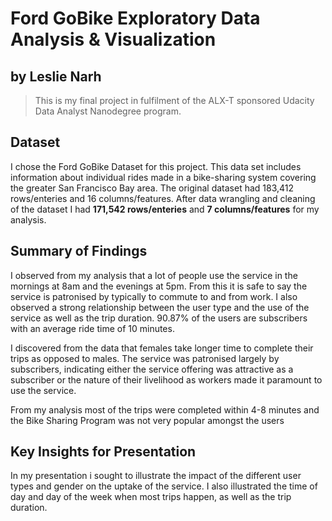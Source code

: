 # Ford GoBike Exploratory Data Analysis & Visualization
## by Leslie Narh

> This is my final project in fulfilment of the ALX-T sponsored Udacity Data Analyst Nanodegree program. 

## Dataset

I chose the Ford GoBike Dataset for this project. This data set includes information about individual rides made in a bike-sharing system covering the greater San Francisco Bay area. The original dataset had 183,412 rows/enteries and 16 columns/features. After data wrangling and cleaning of the dataset I had <strong>171,542 rows/enteries</strong> and <strong>7 columns/features</strong> for my analysis.


## Summary of Findings

I observed from my analysis that a lot of people use the service in the mornings at 8am and the evenings at 5pm. From this it is safe to say the service is patronised by typically to commute to and from work. I also observed a strong relationship between the user type and the use of the service as well as the trip duration. 90.87% of the users are subscribers with an average ride time of 10 minutes. 

I discovered from the data that females take longer time to complete their trips as opposed to males. The service was patronised largely by subscribers, indicating either the service offering was attractive as a subscriber or the nature of their livelihood as workers made it paramount to use the service.

From my analysis most of the trips were completed within 4-8 minutes and the Bike Sharing Program was not very popular amongst the users


## Key Insights for Presentation

In my presentation i sought to illustrate the impact of the different user types and gender on the uptake of the service. I also illustrated the time of day and day of the week when most trips happen, as well as the trip duration.